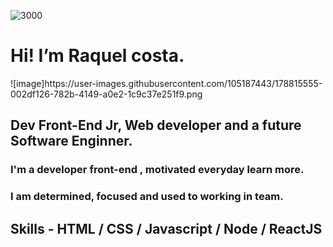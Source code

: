 ![3000](https://user-images.githubusercontent.com/105187443/175128559-a0587865-caa0-41c6-aecf-240460bb32f1.png)
 <h1> Hi! I’m Raquel costa.</h1>
![image]https://user-images.githubusercontent.com/105187443/178815555-002df126-782b-4149-a0e2-1c9c37e251f9.png <h2> Dev Front-End Jr, Web developer and a future Software Enginner.
 <h3>I'm a developer front-end , motivated everyday learn more. <h3><h3> I am determined, focused and used to working in team. <h3>
 
 <h2> Skills - HTML / CSS / Javascript / Node / ReactJS

<!---
Raquelsc05/Raquelsc05 is a ✨ special ✨ repository because its `README.md` (this file) appears on your GitHub profile.
You can click the Preview link to take a look at your changes.
--->
